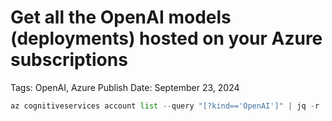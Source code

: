 # Get all the OpenAI models (deployments) hosted on your Azure subscriptions

Tags: OpenAI, Azure
Publish Date: September 23, 2024

```python
az cognitiveservices account list --query "[?kind=='OpenAI']" | jq -r '.[] | "\(.name) \(.resourceGroup)"' | xargs -n 2 sh -c 'az cognitiveservices account deployment list --name $0 --resource-group $1' | jq -r '.[] | "\(.name) \(.properties.model.name) \(.properties.model.version) \(.id)"'
```
